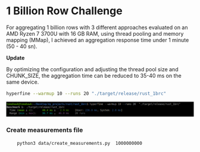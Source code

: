 # 1 Billion Row Challenge

For aggregating 1 billion rows with 3 different approaches evaluated on an AMD Ryzen 7 3700U with 16 GB RAM, using thread pooling and memory mapping (MMap), I achieved an aggregation response time under 1 minute (50 - 40 sn).

**Update**

By optimizing the configuration and adjusting the thread pool size and CHUNK_SIZE, the aggregation time can be reduced to 35-40 ms on the same device.

```bash
hyperfine --warmup 10 --runs 20 "./target/release/rust_1brc"
```
![](./bench.png)


### Create measurements file

```bash
    python3 data/create_measurements.py  1000000000
```
